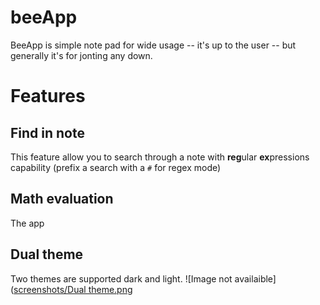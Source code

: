 # beeApp
BeeApp is simple note pad for wide usage -- it's up to the user -- but generally it's for jonting any down.

# Features
## Find in note
This feature allow you to search through a note with **reg**ular **ex**pressions capability (prefix a search with a ```#``` for regex mode)

## Math evaluation
The app

## Dual theme
Two themes are supported dark and light.
![Image not availaible]([screenshots/Dual theme.png](https://github.com/4mugala/beeApp/blob/main/screenshots/Dual%20theme.png "Dual theme")
